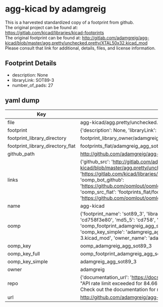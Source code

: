 # agg-kicad by adamgreig  
This is a harvested standardized copy of a footprint from github.  
The original project can be found at:  
https://gitlab.com/kicad/libraries/kicad-footprints  
The original footprint can be found at:
http://gitlab.com/adamgreig/agg-kicad/blob/master/agg.pretty/unchecked.pretty/XTAL50x32.kicad_mod
Please consult that link for additional, details, files, and license information.  
## Footprint Details
* description: None  
* libraryLink: SOT89-3  
* number_of_pads: 27  
## yaml dump  
| Key | Value |  
| --- | --- |  
| file | agg-kicad/agg.pretty/unchecked.pretty/SOT89-3.kicad_mod |  
| footprint | {'description': None, 'libraryLink': 'SOT89-3', 'number_of_pads': 27} |  
| footprint_library_directory | footprint_library_owner/adamgreig_agg-kicad |  
| footprint_library_directory_flat | footprints_flat/adamgreig_agg_sot89_3/working |  
| github_path | http://github.com/adamgreig/agg-kicad/blob/master/agg.pretty/unchecked.pretty/SOT89-3.kicad_mod |  
| links | {'github_src': 'http://gitlab.com/adamgreig/agg-kicad/blob/master/agg.pretty/unchecked.pretty/XTAL50x32.kicad_mod', 'github_src_repo': 'https://gitlab.com/kicad/libraries/kicad-footprints', 'oomp_bot': 'footprints/adamgreig_agg_sot89_3/working', 'oomp_bot_github': 'https://github.com/oomlout/oomlout_oomp_footprint_bot/tree/main/footprints/adamgreig_agg_sot89_3/working', 'oomp_src_flat': 'footprints_flat/footprints_flat/adamgreig_agg_sot89_3/working', 'oomp_src_flat_github': 'https://github.com/oomlout/oomlout_oomp_footprint_src/tree/main/footprints_flat/adamgreig_agg_sot89_3/working'} |  
| name | agg-kicad |  
| oomp | {'footprint_name': 'sot89_3', 'library_name': 'agg', 'md5': 'cd758f3e80a6af5c7e74d173fb3e8f56', 'md5_10': 'cd758f3e80', 'md5_5': 'cd758', 'md5_6': 'cd758f', 'oomp_key': 'oomp_adamgreig_agg_sot89_3', 'oomp_key_extra': 'oomp_footprint_adamgreig_agg_sot89_3', 'oomp_key_full': 'oomp_footprint_adamgreig_agg_sot89_3_cd758f', 'oomp_key_simple': 'adamgreig_agg_sot89_3', 'original_filename': 'agg-kicad/agg.pretty/unchecked.pretty/SOT89-3.kicad_mod', 'owner_name': 'adamgreig'} |  
| oomp_key | oomp_adamgreig_agg_sot89_3 |  
| oomp_key_full | oomp_footprint_adamgreig_agg_sot89_3 |  
| oomp_key_simple | adamgreig_agg_sot89_3 |  
| owner | adamgreig |  
| repo | {'documentation_url': 'https://docs.github.com/rest/overview/resources-in-the-rest-api#rate-limiting', 'message': "API rate limit exceeded for 84.66.173.59. (But here's the good news: Authenticated requests get a higher rate limit. Check out the documentation for more details.)"} |  
| url | http://github.com/adamgreig/agg-kicad |  

